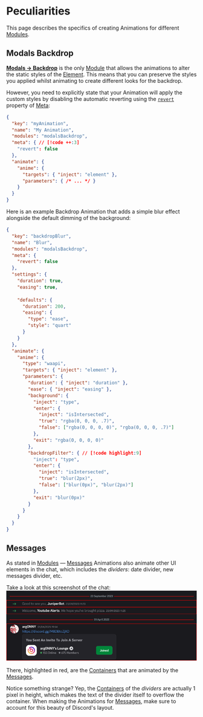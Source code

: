 # Peculiarities

This page describes the specifics of creating Animations for different [Modules](/usage/modules).

## Modals Backdrop

[**Modals -> Backdrop**](/usage/modules#modals-backdrop) is the only [Module](/usage/modules) that allows the animations to alter the static styles
of the [Element](./layout#element). This means that you can preserve the styles you applied whilst animating
to create different looks for the backdrop.

However, you need to explicitly state that your Animation will apply the custom styles
by disabling the automatic reverting using the [`revert`](/reference/meta#revert) property of [Meta](/reference/meta):
```json
{
  "key": "myAnimation",
  "name": "My Animation",
  "modules": "modalsBackdrop",
  "meta": { // [!code ++:3]
    "revert": false
  },
  "animate": {
    "anime": {
      "targets": { "inject": "element" },
      "parameters": { /* ... */ }
    }
  }
}
```

Here is an example Backdrop Animation that adds a simple blur effect alongside the default dimming of the background:
```json
{
  "key": "backdropBlur",
  "name": "Blur",
  "modules": "modalsBackdrop",
  "meta": {
    "revert": false
  },
  "settings": {
    "duration": true,
    "easing": true,

    "defaults": {
      "duration": 200,
      "easing": {
        "type": "ease",
        "style": "quart"
      }
    }
  },
  "animate": {
    "anime": {
      "type": "waapi",
      "targets": { "inject": "element" },
      "parameters": {
        "duration": { "inject": "duration" },
        "ease": { "inject": "easing" },
        "background": {
          "inject": "type",
          "enter": {
            "inject": "isIntersected",
            "true": "rgba(0, 0, 0, .7)",
            "false": ["rgba(0, 0, 0, 0)", "rgba(0, 0, 0, .7)"]
          },
          "exit": "rgba(0, 0, 0, 0)"
        },
        "backdropFilter": { // [!code highlight:9]
          "inject": "type",
          "enter": {
            "inject": "isIntersected",
            "true": "blur(2px)",
            "false": ["blur(0px)", "blur(2px)"]
          },
          "exit": "blur(0px)"
        }
      }
    }
  }
}
```

## Messages

As stated in [Modules](/usage/modules#messages) — [Messages](/usage/modules#messages) Animations also animate other UI elements in the chat,
which includes the _dividers_: date divider, new messages divider, etc.

Take a look at this screenshot of the chat:
![Message Containers](../assets/img/message-containers.png)

There, highlighted in red, are the [Containers](./layout#container) that are animated by the [Messages](/usage/modules#messages).

Notice something strange? Yep, the [Containers](./layout#container) of the _dividers_ are actually 1 pixel in height,
which makes the text of the divider itself to overflow the container.
When making the Animations for [Messages](/usage/modules#messages), make sure to account for this beauty of Discord's layout.
